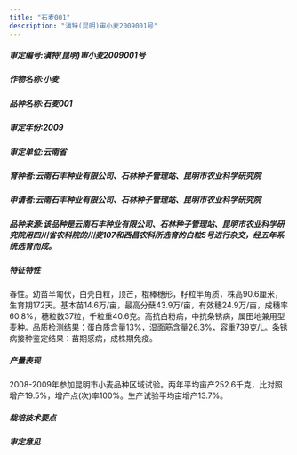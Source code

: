 ```yaml
---
title: "石麦001"
description: "滇特(昆明)审小麦2009001号"
---
```

##### 审定编号:滇特(昆明)审小麦2009001号

##### 作物名称:小麦

##### 品种名称:石麦001

##### 审定年份:2009

##### 审定单位:云南省

##### 育种者:云南石丰种业有限公司、石林种子管理站、昆明市农业科学研究院

##### 申请者:云南石丰种业有限公司、石林种子管理站、昆明市农业科学研究院

##### 品种来源:该品种是云南石丰种业有限公司、石林种子管理站、昆明市农业科学研究院用四川省农科院的川麦107和西昌农科所选育的白粒5号进行杂交，经五年系统选育而成。

##### 特征特性
春性。幼苗半匍伏，白壳白粒，顶芒，棍棒穗形，籽粒半角质，株高90.6厘米，生育期172天。基本苗14.6万/亩，最高分蘖43.9万/亩，有效穗24.9万/亩，成穗率60.8%，穗粒数37粒，千粒重40.6克。高抗白粉病，中抗条锈病，属田地兼用型麦种。品质检测结果：蛋白质含量13%，湿面筋含量26.3%，容重739克/L。条锈病接种鉴定结果：苗期感病，成株期免疫。

##### 产量表现
2008-2009年参加昆明市小麦品种区域试验。两年平均亩产252.6千克，比对照增产19.5%，增产点(次)率100%。生产试验平均亩增产13.7%。

##### 栽培技术要点


##### 审定意见

